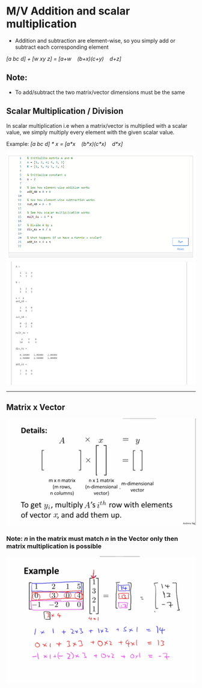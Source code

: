 # M/V Addition and scalar multiplication

+ Addition and subtraction are element-wise, so you simply add or subtract each corresponding element

<!-- $\begin{bmatrix} a & bc & d \end{bmatrix} + \begin{bmatrix} w & xy & z \end{bmatrix} = \begin{bmatrix} a+w (b+x)(c+y) d+z\end{bmatrix}$ -->
*[a bc d] + [w xy z] = [a+w &nbsp;&nbsp; (b+x)(c+y) &nbsp;&nbsp; d+z]*

## Note:
+ To add/subtract the two matrix/vector dimensions must be the same

## Scalar Multiplication / Division
In scalar multiplication i.e when a matrix/vector is multiplied with a scalar value, we simply multiply every element with the given scalar value.

Example:
*[a bc d] \* x = [a\*x &nbsp;&nbsp; (b\*x)(c\*x) &nbsp;&nbsp; d\*x]*

![questions](./assets/18.png)
![answers](./assets/19.png)

---

## Matrix x Vector

![matrix multiplied with vector](./assets/20.png)

### Note: *n* in the matrix must match *n* in the Vector only then matrix multiplication is possible

![detailed explanation of matrix multiplication](./assets/21.png)